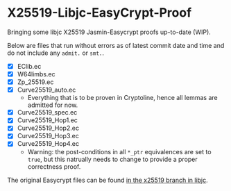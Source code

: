 # X25519-Libjc-EasyCrypt-Proof
Bringing some libjc X25519 Jasmin-Easycrypt proofs up-to-date (WIP).

Below are files that run without errors as of latest commit date and time and do not include any `admit.` or `smt.`. 

- [X] EClib.ec 
- [X] W64limbs.ec 
- [X] Zp_25519.ec
- [X] Curve25519_auto.ec
    - Everything that is to be proven in Cryptoline, hence all lemmas are admitted for now.
- [X] Curve25519_spec.ec
- [X] Curve25519_Hop1.ec
- [X] Curve25519_Hop2.ec 
- [X] Curve25519_Hop3.ec
- [X] Curve25519_Hop4.ec
    - Warning: the post-conditions in all `*_ptr` equivalences are set to `true`, but this natrually needs to change to provide a proper correctness proof.

The original Easycrypt files can be found [in the x25519 branch in libjc](https://github.com/tfaoliveira/libjc/tree/x25519/proof/crypto_scalarmult/curve25519).
